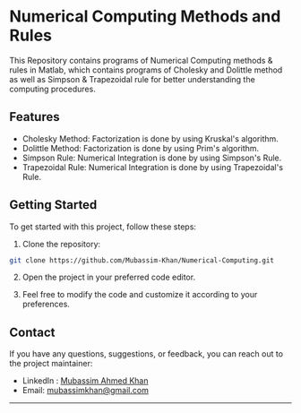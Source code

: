 # Numerical Computing Methods and Rules
This Repository contains programs of Numerical Computing methods & rules in Matlab, which contains programs of Cholesky and Dolittle method as well as Simpson & Trapezoidal rule for better understanding the computing procedures.
  
## Features
- Cholesky Method: Factorization is done by using Kruskal's algorithm.
- Dolittle Method: Factorization is done by using Prim's algorithm.
- Simpson Rule: Numerical Integration is done by using Simpson's Rule.
- Trapezoidal Rule: Numerical Integration is done by using Trapezoidal's Rule.

## Getting Started

To get started with this project, follow these steps:

1. Clone the repository:

```bash
git clone https://github.com/Mubassim-Khan/Numerical-Computing.git
```

2. Open the project in your preferred code editor.

3. Feel free to modify the code and customize it according to your preferences.

## Contact

If you have any questions, suggestions, or feedback, you can reach out to the project maintainer:

- LinkedIn : [Mubassim Ahmed Khan](https://www.linkedin.com/in/mubassim-ahmed-khan/)
- Email: [mubassimkhan@gmail.com](mailto:mubassimkhan@gmail.com)

---
